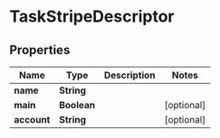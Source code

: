 

# TaskStripeDescriptor


## Properties

| Name | Type | Description | Notes |
|------------ | ------------- | ------------- | -------------|
|**name** | **String** |  |  |
|**main** | **Boolean** |  |  [optional] |
|**account** | **String** |  |  [optional] |



